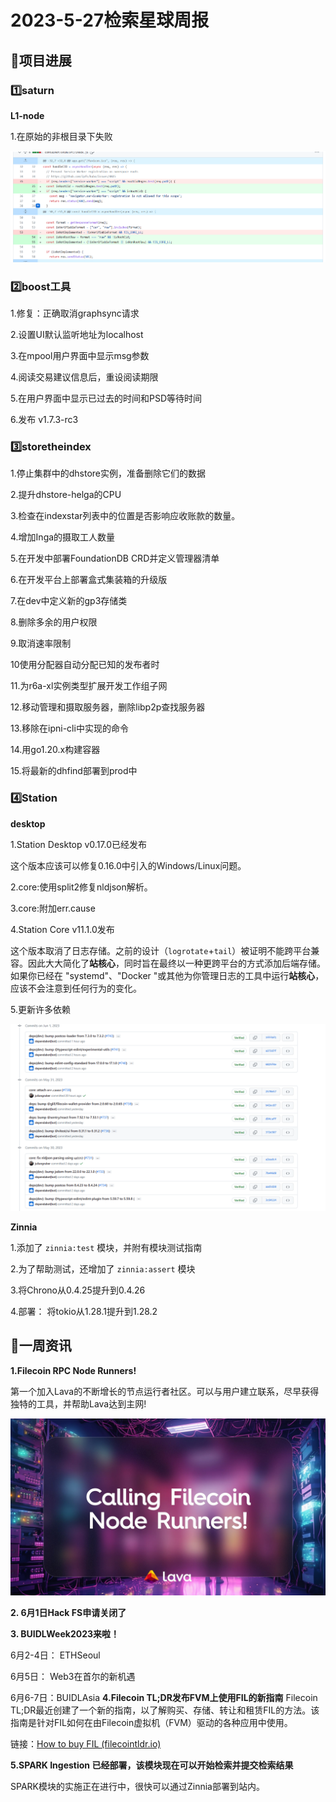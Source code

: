 # 2023-5-27检索星球周报


## 🚀项目进展

### 1️⃣saturn

**L1-node**

1.在原始的非根目录下失败

![2023-6-4-3](.\img\2023-6-4-3.png)


###  2️⃣boost工具

1.修复：正确取消graphsync请求

2.设置UI默认监听地址为localhost

3.在mpool用户界面中显示msg参数

4.阅读交易建议信息后，重设阅读期限

5.在用户界面中显示已过去的时间和PSD等待时间

6.发布 v1.7.3-rc3

###  3️⃣storetheindex

1.停止集群中的dhstore实例，准备删除它们的数据

2.提升dhstore-helga的CPU

3.检查在indexstar列表中的位置是否影响应收账款的数量。

4.增加Inga的摄取工人数量

5.在开发中部署FoundationDB CRD并定义管理器清单

6.在开发平台上部署盒式集装箱的升级版

7.在dev中定义新的gp3存储类

8.删除多余的用户权限

9.取消速率限制

10使用分配器自动分配已知的发布者时

11.为r6a-xl实例类型扩展开发工作组子网

12.移动管理和摄取服务器，删除libp2p查找服务器

13.移除在ipni-cli中实现的命令

14.用go1.20.x构建容器

15.将最新的dhfind部署到prod中



### 4️⃣Station

**desktop**

1.Station Desktop v0.17.0已经发布

这个版本应该可以修复0.16.0中引入的Windows/Linux问题。

2.core:使用split2修复nldjson解析。

3.core:附加err.cause

4.Station Core v11.1.0发布

这个版本取消了日志存储。之前的设计（`logrotate`+`tail`）被证明不能跨平台兼容。因此大大简化了**站核心**，同时旨在最终以一种更跨平台的方式添加后端存储。如果你已经在 "systemd"、"Docker "或其他为你管理日志的工具中运行**站核心**，应该不会注意到任何行为的变化。

5.更新许多依赖

![2023-6-4-3](.\img\2023-6-4-2.png)

**Zinnia**

1.添加了 `zinnia:test` 模块，并附有模块测试指南

2.为了帮助测试，还增加了 `zinnia:assert` 模块

3.将Chrono从0.4.25提升到0.4.26

4.部署： 将tokio从1.28.1提升到1.28.2





##  📢一周资讯

**1.Filecoin RPC Node Runners!** 

第一个加入Lava的不断增长的节点运行者社区。可以与用户建立联系，尽早获得独特的工具，并帮助Lava达到主网!

![2023-6-4](.\img\2023-6-4.jpg)

**2. 6月1日Hack FS申请关闭了**

**3. BUIDLWeek2023来啦！**

 6月2-4日： ETHSeoul

 6月5日： Web3在首尔的新机遇

 6月6-7日：BUIDLAsia
**4.Filecoin TL;DR发布FVM上使用FIL的新指南**
Filecoin TL;DR最近创建了一个新的指南，以了解购买、存储、转让和租赁FIL的方法。该指南是针对FIL如何在由Filecoin虚拟机（FVM）驱动的各种应用中使用。

链接：[How to buy FIL (filecointldr.io)](https://filecointldr.io/how-to-buy-fil)

**5.SPARK Ingestion 已经部署，该模块现在可以开始检索并提交检索结果**

SPARK模块的实施正在进行中，很快可以通过Zinnia部署到站内。
